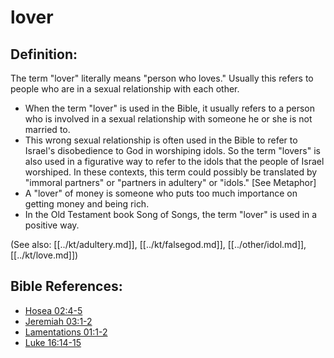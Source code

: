 # lover #

## Definition: ##

The term "lover" literally means "person who loves." Usually this refers to people who are in a sexual relationship with each other.

* When the term "lover" is used in the Bible, it usually refers to a person who is involved in a sexual relationship with someone he or she is not married to.
* This wrong sexual relationship is often used in the Bible to refer to Israel's disobedience to God in worshiping idols. So the term "lovers" is also used in a figurative way to refer to the idols that the people of Israel worshiped. In these contexts, this term could possibly be translated by "immoral partners" or "partners in adultery" or "idols." [See  Metaphor]
* A "lover" of money is someone who puts too much importance on getting money and being rich.
* In the Old Testament book Song of Songs, the term "lover" is used in a positive way.
 
(See also: [[../kt/adultery.md]], [[../kt/falsegod.md]], [[../other/idol.md]], [[../kt/love.md]])

## Bible References: ##

* [Hosea 02:4-5](en/tn/hos/help/02/04)
* [Jeremiah 03:1-2](en/tn/jer/help/03/01)
* [Lamentations 01:1-2](en/tn/lam/help/01/01)
* [Luke 16:14-15](en/tn/luk/help/16/14)
